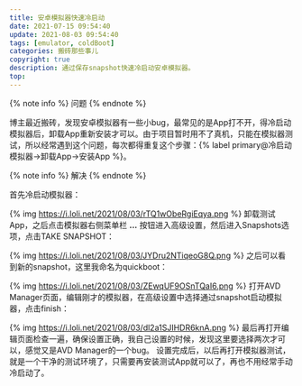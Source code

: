 ```yaml
---
title: 安卓模拟器快速冷启动
date: 2021-07-15 09:54:40
update: 2021-08-03 09:54:40
tags: [emulator, coldBoot]
categories: 搬砖那些事儿
copyright: true
description: 通过保存snapshot快速冷启动安卓模拟器。
top:
---
```


{% note info %}
问题
{% endnote %}

博主最近搬砖，发现安卓模拟器有一些小bug，最常见的是App打不开，得冷启动模拟器后，卸载App重新安装才可以。由于项目暂时用不了真机，只能在模拟器测试，所以经常遇到这个问题，每次都得重复这个步骤：{% label primary@冷启动模拟器->卸载App->安装App %}。

{% note info %}
解决
{% endnote %}

首先冷启动模拟器：

{% img https://i.loli.net/2021/08/03/rTQ1wObeRgiEqya.png %}
卸载测试App，之后点击模拟器右侧菜单栏 **...** 按钮进入高级设置，然后进入Snapshots选项，点击TAKE SNAPSHOT：

{% img https://i.loli.net/2021/08/03/JYDru2NTiqeoG8Q.png %}
之后可以看到新的snapshot，这里我命名为quickboot：

{% img https://i.loli.net/2021/08/03/ZEwqUF9OSnTQaI6.png %}
打开AVD Manager页面，编辑刚才的模拟器，在高级设置中选择通过snapshot启动模拟器，点击finish：

{% img https://i.loli.net/2021/08/03/dl2a1SJIHDR6knA.png %}
最后再打开编辑页面检查一遍，确保设置正确，我自己设置的时候，发现这里要选择两次才可以，感觉又是AVD Manager的一个bug。
设置完成后，以后再打开模拟器测试，就是一个干净的测试环境了，只需要再安装测试App就可以了，再也不用经常手动冷启动了。


